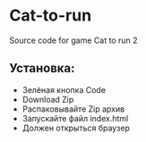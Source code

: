 # Cat-to-run
Source code for game Cat to run 2

## Установка:
- Зелёная кнопка Code
- Download Zip
- Распаковывайте Zip архив
- Запускайте файл index.html
- Должен открыться браузер
